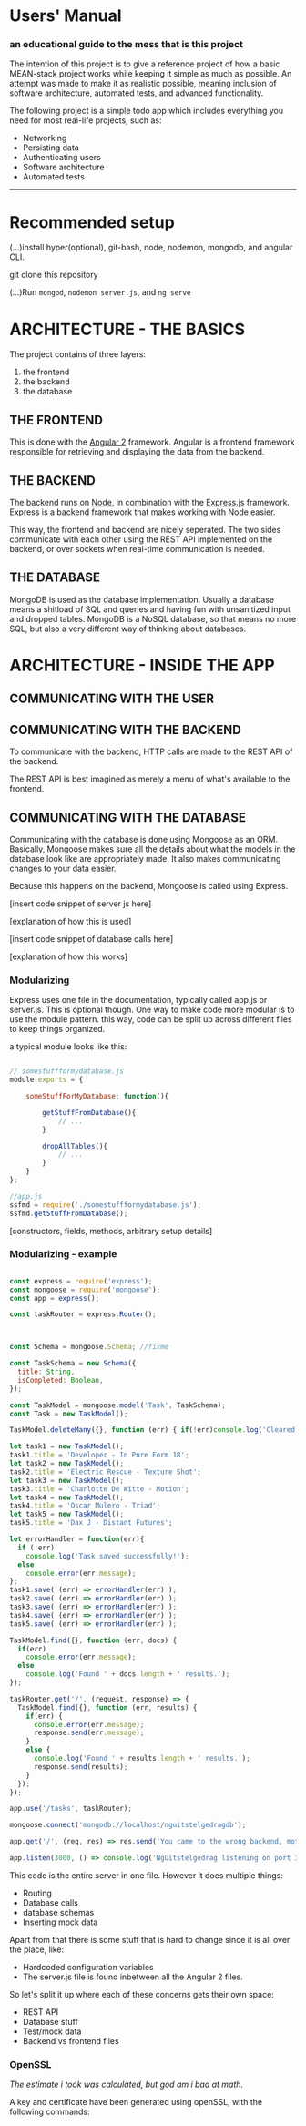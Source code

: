 # Users' Manual

### an educational guide to the mess that is this project

The intention of this project is to give a reference project of how a basic MEAN-stack project works while keeping it simple as much as possible.
An attempt was made to make it as realistic possible, meaning inclusion of software architecture, automated tests, and advanced functionality.

The following project is a simple todo app which includes everything you need for most real-life projects, such as:
- Networking
- Persisting data
- Authenticating users
- Software architecture
- Automated tests

---

# Recommended setup

(...)install hyper(optional), git-bash, node, nodemon, mongodb, and angular CLI.

git clone this repository

(...)Run ```mongod```, ```nodemon server.js```, and ```ng serve```

# ARCHITECTURE - THE BASICS

The project contains of three layers:
1. the frontend
2. the backend 
3. the database

## THE FRONTEND

This is done with the [Angular 2](angular.io) framework.
Angular is a frontend framework responsible for retrieving and displaying the data from the backend.

## THE BACKEND

The backend runs on [Node](https://nodejs.org/en/about/), in combination with the [Express.js](https://expressjs.com/) framework. 
Express is a backend framework that makes working with Node easier.

This way, the frontend and backend are nicely seperated. 
The two sides communicate with each other using the REST API implemented on the backend, or over sockets when real-time communication is needed.

## THE DATABASE

MongoDB is used as the database implementation.
Usually a database means a shitload of SQL and queries and having fun with unsanitized input and dropped tables.
MongoDB is a NoSQL database, so that means no more SQL, but also a very different way of thinking about databases.

# ARCHITECTURE - INSIDE THE APP

## COMMUNICATING WITH THE USER


## COMMUNICATING WITH THE BACKEND

To communicate with the backend, HTTP calls are made to the REST API of the backend.

The REST API is best imagined as merely a menu of what's available to the frontend.



## COMMUNICATING WITH THE DATABASE

Communicating with the database is done using Mongoose as an ORM.
Basically, Mongoose makes sure all the details about what the models in the database look like are appropriately made.
It also makes communicating changes to your data easier.

Because this happens on the backend, Mongoose is called using Express. 

[insert code snippet of server js here]

[explanation of how this is used]

[insert code snippet of database calls here]

[explanation of how this works]


### Modularizing

Express uses one file in the documentation, typically called app.js or server.js. 
This is optional though. One way to make code more modular is to use the module pattern. 
this way, code can be split up across different files to keep things organized.

a typical module looks like this:

```js

// somestuffformydatabase.js
module.exports = {

	someStuffForMyDatabase: function(){

		getStuffFromDatabase(){
			// ...
		}

		dropAllTables(){
			// ...
		}
	}
};

//app.js
ssfmd = require('./somestuffformydatabase.js');
ssfmd.getStuffFromDatabase();

```

[constructors, fields, methods, arbitrary setup details]

### Modularizing - example

```js

const express = require('express');
const mongoose = require('mongoose');
const app = express();

const taskRouter = express.Router();



const Schema = mongoose.Schema; //fixme

const TaskSchema = new Schema({
  title: String,
  isCompleted: Boolean,
});

const TaskModel = mongoose.model('Task', TaskSchema);
const Task = new TaskModel();

TaskModel.deleteMany({}, function (err) { if(!err)console.log('Cleared database.')});

let task1 = new TaskModel();
task1.title = 'Developer - In Pure Form 18';
let task2 = new TaskModel();
task2.title = 'Electric Rescue - Texture Shot';
let task3 = new TaskModel();
task3.title = 'Charlotte De Witte - Motion';
let task4 = new TaskModel();
task4.title = 'Oscar Mulero - Triad';
let task5 = new TaskModel();
task5.title = 'Dax J - Distant Futures';

let errorHandler = function(err){
  if (!err)
    console.log('Task saved successfully!');
  else
    console.error(err.message);
};
task1.save( (err) => errorHandler(err) );
task2.save( (err) => errorHandler(err) );
task3.save( (err) => errorHandler(err) );
task4.save( (err) => errorHandler(err) );
task5.save( (err) => errorHandler(err) );

TaskModel.find({}, function (err, docs) {
  if(err)
    console.error(err.message);
  else
    console.log('Found ' + docs.length + ' results.');
});

taskRouter.get('/', (request, response) => {
  TaskModel.find({}, function (err, results) {
    if(err) {
      console.error(err.message);
      response.send(err.message);
    }
    else {
      console.log('Found ' + results.length + ' results.');
      response.send(results);
    }
  });
});

app.use('/tasks', taskRouter);

mongoose.connect('mongodb://localhost/nguitstelgedragdb');

app.get('/', (req, res) => res.send('You came to the wrong backend, motherfucker.'));

app.listen(3000, () => console.log('NgUitstelgedrag listening on port 3000!'));


```

This code is the entire server in one file. However it does multiple things:
- Routing
- Database calls
- database schemas
- Inserting mock data

Apart from that there is some stuff that is hard to change since it is all over the place, like:
- Hardcoded configuration variables
- The server.js file is found inbetween all the Angular 2 files.

So let's split it up where each of these concerns gets their own space:
- REST API
- Database stuff
- Test/mock data
- Backend vs frontend files

### OpenSSL
_The estimate i took was calculated, but god am i bad at math._

A key and certificate have been generated using openSSL, with the following commands:

